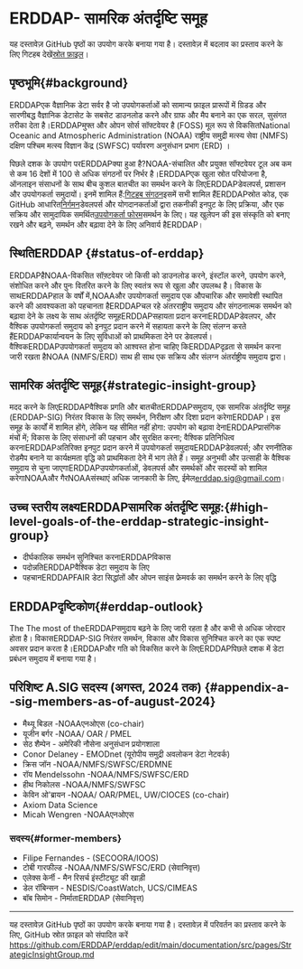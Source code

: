 # ERDDAP- सामरिक अंतर्दृष्टि समूह

यह दस्तावेज़ GitHub पृष्ठों का उपयोग करके बनाया गया है। दस्तावेज़ में बदलाव का प्रस्ताव करने के लिए गिटहब देखें[स्रोत फ़ाइल](https://github.com/ERDDAP/erddap/blob/main/documentation/src/pages/StrategicInsightGroup.md)।

## पृष्ठभूमि{#background} 
ERDDAPएक वैज्ञानिक डेटा सर्वर है जो उपयोगकर्ताओं को सामान्य फ़ाइल प्रारूपों में ग्रिडड और सारणीबद्ध वैज्ञानिक डेटासेट के सबसेट डाउनलोड करने और ग्राफ और मैप बनाने का एक सरल, सुसंगत तरीका देता है।ERDDAPमुफ्त और ओपन सोर्स सॉफ्टवेयर है (FOSS) मूल रूप से विकसितNational Oceanic and Atmospheric Administration  (NOAA) राष्ट्रीय समुद्री मत्स्य सेवा (NMFS) दक्षिण पश्चिम मत्स्य विज्ञान केंद्र (SWFSC) पर्यावरण अनुसंधान प्रभाग (ERD) ।

पिछले दशक के उपयोग परERDDAPक्या हुआ है?NOAA-संचालित और प्रयुक्त सॉफ्टवेयर टूल अब कम से कम 16 देशों में 100 से अधिक संगठनों पर निर्भर है।ERDDAPएक खुला स्रोत परियोजना है, ऑनलाइन संसाधनों के साथ बीच कुशल बातचीत का समर्थन करने के लिएERDDAPडेवलपर्स, प्रशासन और उपयोगकर्ता समुदायों। इनमें शामिल हैं:[गिटहब संगठन](https://github.com/erddap)इसमें सभी शामिल हैंERDDAPस्रोत कोड, एक GitHub आधारित[निर्गमन](https://github.com/ERDDAP/erddap/discussions)डेवलपर्स और योगदानकर्ताओं द्वारा तकनीकी इनपुट के लिए प्रक्रिया, और एक सक्रिय और सामुदायिक समर्थित[उपयोगकर्ता फोरम](https://groups.google.com/g/erddap)समर्थन के लिए। यह खुलेपन की इस संस्कृति को बनाए रखने और बढ़ने, समर्थन और बढ़ावा देने के लिए अनिवार्य हैERDDAP।

## स्थितिERDDAP {#status-of-erddap} 
ERDDAPहैNOAA-विकसित सॉफ़्टवेयर जो किसी को डाउनलोड करने, इंस्टॉल करने, उपयोग करने, संशोधित करने और पुनः वितरित करने के लिए स्वतंत्र रूप से खुला और उपलब्ध है। विकास के साथERDDAPहाल के वर्षों में,NOAAऔर उपयोगकर्ता समुदाय एक औपचारिक और समावेशी स्थापित करने की आवश्यकता को पहचानता हैERDDAPचल रहे अंतरराष्ट्रीय समुदाय और संगठनात्मक समर्थन को बढ़ावा देने के लक्ष्य के साथ अंतर्दृष्टि समूहERDDAPसहायता प्रदान करनाERDDAPडेवलपर, और वैश्विक उपयोगकर्ता समुदाय को इनपुट प्रदान करने में सहायता करने के लिए संलग्न करते हैंERDDAPकार्यान्वयन के लिए सुविधाओं को प्राथमिकता देने पर डेवलपर्स। वैश्विकERDDAPउपयोगकर्ता समुदाय को आश्वस्त होना चाहिए किERDDAPदृढ़ता से समर्थन करना जारी रखता हैNOAA  (NMFS/ERD) साथ ही साथ एक सक्रिय और संलग्न अंतर्राष्ट्रीय समुदाय द्वारा।

## सामरिक अंतर्दृष्टि समूह{#strategic-insight-group} 
मदद करने के लिएERDDAPवैश्विक प्रगति और बातचीतERDDAPसमुदाय, एक सामरिक अंतर्दृष्टि समूह (ERDDAP-SIG) निरंतर विकास के लिए समर्थन, निरीक्षण और दिशा प्रदान करेगाERDDAP। इस समूह के कार्यों में शामिल होंगे, लेकिन यह सीमित नहीं होगा: उपयोग को बढ़ावा देनाERDDAPप्रासंगिक मंचों में; विकास के लिए संसाधनों की पहचान और सुरक्षित करना; वैश्विक प्रतिनिधित्व करनाERDDAPअतिरिक्त इनपुट प्रदान करने में उपयोगकर्ता समुदायERDDAPडेवलपर्स; और रणनीतिक रोडमैप बनाने या कार्यक्षमता वृद्धि को प्राथमिकता देने में भाग लेते हैं। समूह अनुभवी और उत्साही के वैश्विक समुदाय से चुना जाएगाERDDAPउपयोगकर्ताओं, डेवलपर्स और समर्थकों और सदस्यों को शामिल करेगाNOAAऔर गैरNOAAसंस्थाएं अधिक जानकारी के लिए, ईमेल[erddap.sig@gmail.com](mailto:erddap.sig@gmail.com)।

## उच्च स्तरीय लक्ष्यERDDAPसामरिक अंतर्दृष्टि समूह:{#high-level-goals-of-the-erddap-strategic-insight-group} 
* दीर्घकालिक समर्थन सुनिश्चित करनाERDDAPविकास
* पदोन्नतिERDDAPवैश्विक डेटा समुदाय के लिए
* पहचानERDDAPFAIR डेटा सिद्धांतों और ओपन साइंस फ्रेमवर्क का समर्थन करने के लिए वृद्धि

## ERDDAPदृष्टिकोण{#erddap-outlook} 
The The most of theERDDAPसमुदाय बढ़ने के लिए जारी रहता है और कभी से अधिक जोरदार होता है। विकासERDDAP-SIG निरंतर समर्थन, विकास और विकास सुनिश्चित करने का एक स्पष्ट अवसर प्रदान करता है।ERDDAPऔर गति को विकसित करने के लिएERDDAPपिछले दशक में डेटा प्रबंधन समुदाय में बनाया गया है।

## परिशिष्ट A.SIG सदस्य (अगस्त, 2024 तक)  {#appendix-a--sig-members-as-of-august-2024} 
* मैथ्यू बिडल -NOAAएनओएस (co-chair) 
* यूजीन बर्गर -NOAA/ OAR / PMEL
* सेठ शैम्पेन - अमेरिकी नौसेना अनुसंधान प्रयोगशाला
* Conor Delaney - EMODnet (यूरोपीय समुद्री अवलोकन डेटा नेटवर्क) 
* क्रिस जॉन -NOAA/NMFS/SWFSC/ERDMNE
* रॉय Mendelssohn -NOAA/NMFS/SWFSC/ERD
* हीथ निकोलस -NOAA/NMFS/SWFSC
* केविन ओ'ब्रायन -NOAA/ OAR/PMEL, UW/CIOCES (co-chair) 
* Axiom Data Science
* Micah Wengren -NOAAएनओएस

### सदस्य{#former-members} 
* Filipe Fernandes - (SECOORA/IOOS)  
* टोबी गारफील्ड -NOAA/NMFS/SWFSC/ERD  (सेवानिवृत्त) 
* एलेक्स केर्नी - मैन रिसर्च इंस्टीट्यूट की खाड़ी
* डेल रॉबिन्सन - NESDIS/CoastWatch, UCS/CIMEAS
* बॉब सिमोन - निर्माताERDDAP  (सेवानिवृत्त) 

---

यह दस्तावेज़ GitHub पृष्ठों का उपयोग करके बनाया गया है। दस्तावेज़ में परिवर्तन का प्रस्ताव करने के लिए, GitHub स्रोत फ़ाइल को संपादित करें[ https://github.com/ERDDAP/erddap/edit/main/documentation/src/pages/StrategicInsightGroup.md ](https://github.com/ERDDAP/erddap/edit/main/documentation/src/pages/StrategicInsightGroup.md)
